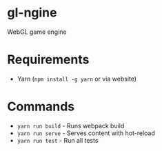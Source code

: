 # gl-ngine
WebGL game engine

# Requirements 
* Yarn (`npm install -g yarn` or via website)

# Commands
* `yarn run build` - Runs webpack build
* `yarn run serve` - Serves content with hot-reload
* `yarn run test` - Run all tests

